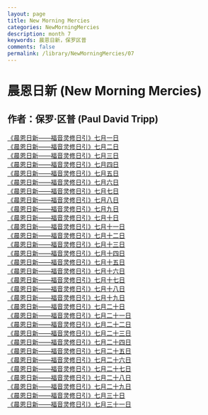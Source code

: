 ```yaml
---
layout: page
title: New Morning Mercies
categories: NewMorningMercies
description: month 7
keywords: 晨恩日新，保罗区普
comments: false
permalink: /library/NewMorningMercies/07
---
```


# 晨恩日新 (New Morning Mercies)

## 作者：保罗·区普 (Paul David Tripp)

[《晨恩日新——福音灵修日引》七月一日](/library/NewMorningMercies/0701)<br>
[《晨恩日新——福音灵修日引》七月二日](/library/NewMorningMercies/0702)<br>
[《晨恩日新——福音灵修日引》七月三日](/library/NewMorningMercies/0703)<br>
[《晨恩日新——福音灵修日引》七月四日](/library/NewMorningMercies/0704)<br>
[《晨恩日新——福音灵修日引》七月五日](/library/NewMorningMercies/0705)<br>
[《晨恩日新——福音灵修日引》七月六日](/library/NewMorningMercies/0706)<br>
[《晨恩日新——福音灵修日引》七月七日](/library/NewMorningMercies/0707)<br>
[《晨恩日新——福音灵修日引》七月八日](/library/NewMorningMercies/0708)<br>
[《晨恩日新——福音灵修日引》七月九日](/library/NewMorningMercies/0709)<br>
[《晨恩日新——福音灵修日引》七月十日](/library/NewMorningMercies/0710)<br>
[《晨恩日新——福音灵修日引》七月十一日](/library/NewMorningMercies/0711)<br>
[《晨恩日新——福音灵修日引》七月十二日](/library/NewMorningMercies/0712)<br>
[《晨恩日新——福音灵修日引》七月十三日](/library/NewMorningMercies/0713)<br>
[《晨恩日新——福音灵修日引》七月十四日](/library/NewMorningMercies/0714)<br>
[《晨恩日新——福音灵修日引》七月十五日](/library/NewMorningMercies/0715)<br>
[《晨恩日新——福音灵修日引》七月十六日](/library/NewMorningMercies/0716)<br>
[《晨恩日新——福音灵修日引》七月十七日](/library/NewMorningMercies/0717)<br>
[《晨恩日新——福音灵修日引》七月十八日](/library/NewMorningMercies/0718)<br>
[《晨恩日新——福音灵修日引》七月十九日](/library/NewMorningMercies/0719)<br>
[《晨恩日新——福音灵修日引》七月二十日](/library/NewMorningMercies/0720)<br>
[《晨恩日新——福音灵修日引》七月二十一日](/library/NewMorningMercies/0721)<br>
[《晨恩日新——福音灵修日引》七月二十二日](/library/NewMorningMercies/0722)<br>
[《晨恩日新——福音灵修日引》七月二十三日](/library/NewMorningMercies/0723)<br>
[《晨恩日新——福音灵修日引》七月二十四日](/library/NewMorningMercies/0724)<br>
[《晨恩日新——福音灵修日引》七月二十五日](/library/NewMorningMercies/0725)<br>
[《晨恩日新——福音灵修日引》七月二十六日](/library/NewMorningMercies/0726)<br>
[《晨恩日新——福音灵修日引》七月二十七日](/library/NewMorningMercies/0727)<br>
[《晨恩日新——福音灵修日引》七月二十八日](/library/NewMorningMercies/0728)<br>
[《晨恩日新——福音灵修日引》七月二十九日](/library/NewMorningMercies/0729)<br>
[《晨恩日新——福音灵修日引》七月三十日](/library/NewMorningMercies/0730)<br>
[《晨恩日新——福音灵修日引》七月三十一日](/library/NewMorningMercies/0731)<br>